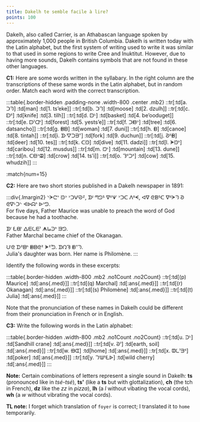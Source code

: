 ```yaml
---
title: Dakelh te semble facile à lire?
points: 100
---
```


Dakelh, also called Carrier, is an Athabascan language spoken by approximately 1,000 people in British Columbia. Dakelh is written today with the Latin alphabet, but the first system of writing used to write it was similar to that used in some regions to write Cree and Inuktitut. However, due to having more sounds, Dakelh contains symbols that are not found in these other languages.


**C1:** Here are some words written in the syllabary. In the right column are the transcriptions of these same words in the Latin alphabet, but in random order. Match each word with the correct transcription.

:::table{.border-hidden .padding-none .width-800 .center .mb2}
::tr[:td[a. ᑐᘅ] :td[man] :td[1. ts’eke]]
::tr[:td[b. ᑐᘆ] :td[moose] :td[2. dzulh]]
::tr[:td[c. ᗟᔆ] :td[knife] :td[3. tilh]]
::tr[:td[d. ᗠᒡ] :td[basket] :td[4. be’ooduget]]
::tr[:td[e. ᗠᐣᗡᑋ] :td[forest] :td[5. yests’e]]
::tr[:td[f. ᑐᙝᐣ] :td[tree] :td[6. datsancho]]
::tr[:td[g. ᙪᗸ] :td[woman] :td[7. duni]]
::tr[:td[h. ᙫ] :td[canoe] :td[8. tintah]]
::tr[:td[i. ᗫᐧᐁᑐᗲᐪ] :td[fork] :td[9. duchun]]
::tr[:td[j. ᘑᔆᙪ] :td[deer] :td[10. tes]]
::tr[:td[k. ᑕᙌ] :td[dive] :td[11. dadzi]]
::tr[:td[l. ᗘᙌᑋ] :td[caribou] :td[12. musdus]]
::tr[:td[m. ᙊᒡ] :td[mountain] :td[13. dune]]
::tr[:td[n. ᑕᙦᐣᙜ] :td[crow] :td[14. ts’i]]
::tr[:td[o. ᘊᔆᑐᔆ] :td[cow] :td[15. whudzih]]
:::

:match{num=15}

**C2:** Here are two short stories published in a Dakelh newspaper in 1891:

:::div{.lmargin2}
ᐠᗒᘧᐪ ᙌᐣ ᐣᑐᐯᑊᘒᙆ, ᗫᑊ ᘉᘦᔆ ᐁᐦᗐ ᐣᑐᑕ ᐱᐦᗕ, ᐊᐁ ᘓᗽᔆᑕ ᐁᐦᗒᘆ ᘑ ᘓᐁᒡᑐᐠ ᗏᐉᗣᑋ ᐉᐣᘥ.
<br>For five days, Father Maurice was unable to preach the word of God because he had a toothache.

ᗫᑊ ᘍᙙᑊ ᐃᗴᘇᗴᐣ ᗗᘈᑔᑋ ᙐᘦ.
<br>Father Marchal became chief of the Okanagan.

ᙀᑊᘓ ᗪᙆᗸᑋ ᙪᗸᘓᙆ ᗘᙆᘬ. ᗬᘣᘋ ᙩᐪᘆ.
<br>Julia's daughter was born. Her name is Philomène. 
:::

Identify the following words in these excerpts:

:::table{.border-hidden .width-800 .mb2 .no1Count .no2Count}
::tr[:td[(p) Maurice] :td[:ans{.med}]]
::tr[:td[(q) Marchal] :td[:ans{.med}]]
::tr[:td[(r) Okanagan] :td[:ans{.med}]]
::tr[:td[(s) Philomène] :td[:ans{.med}]]
::tr[:td[(t) Julia] :td[:ans{.med}]]
:::

Note that the pronunciation of these names in Dakelh could be different from their pronunciation in French or in English.

**C3:** Write the following words in the Latin alphabet:

:::table{.border-hidden .width-800 .mb2 .no1Count .no2Count}
::tr[:td[u. ᑓᒡ] :td[Sandhill crane] :td[:ans{.med}]]
::tr[:td[v. ᘐᐣ] :td[earth, soil] :td[:ans{.med}]]
::tr[:td[w. ᙤᗭ] :td[home] :td[:ans{.med}]]
::tr[:td[x. ᗵᘇᐣᗱᔆ] :td[poker] :td[:ans{.med}]]
::tr[:td[y. ᘄᑊᗯᔆᘍᐉ] :td[wild cherry] :td[:ans{.med}]]
:::

**Note:** Certain combinations of letters represent a single sound in Dakelh: **ts** (pronounced like in *tsé-tsé*), **ts'** (like a **ts** but with glottalization), **ch** (the tch in French), **dz** like the *zz* in *pizza*), **lh**
(a *l* without vibating the vocal cords), **wh** (a *w* without vibrating the vocal cords).

**TL note:** I forget which translation of `foyer` is correct; I translated it to `home` temporarily. 